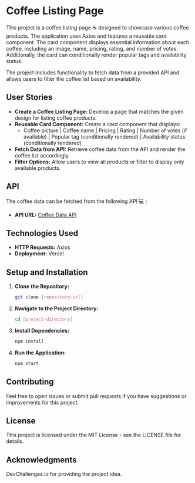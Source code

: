 # Coffee Listing Page

This project is a coffee listing page ☕  designed to showcase various coffee products. The application uses Axios and features a reusable card component. The card component displays essential information about each coffee, including an image, name, pricing, rating, and number of votes. Additionally, the card can conditionally render popular tags and availability status.

The project includes functionality to fetch data from a provided API and allows users to filter the coffee list based on availability.
## User Stories

- **Create a Coffee Listing Page:** Develop a page that matches the given design for listing coffee products.
- **Reusable Card Component:** Create a card component that displays:
  - Coffee picture | Coffee name | Pricing | Rating | Number of votes (if available) | Popular tag (conditionally rendered) | Availability status (conditionally rendered)
- **Fetch Data from API:** Retrieve coffee data from the API and render the coffee list accordingly.
- **Filter Options:** Allow users to view all products or filter to display only available products.

## API

The coffee data can be fetched from the following API 💻 :

- **API URL:** [Coffee Data API](https://raw.githubusercontent.com/devchallenges-io/web-project-ideas/main/front-end-projects/data/simple-coffee-listing-data.json)

## Technologies Used

- **HTTP Requests:** Axios
- **Deployment:** Vercel

## Setup and Installation

1. **Clone the Repository:**
   ```bash
   git clone [repository-url]
    ```
2. **Navigate to the Project Directory:**
   ```bash
   cd [project-directory]
   ```
3. **Install Dependencies:**
   ```bash
   npm install
   ```
4. **Run the Application:**
   ```bash
   npm start
   ```
   
## Contributing
Feel free to open issues or submit pull requests if you have suggestions or improvements for this project.

## License
This project is licensed under the MIT License - see the LICENSE file for details.

## Acknowledgments
DevChallenges.io for providing the project idea.
